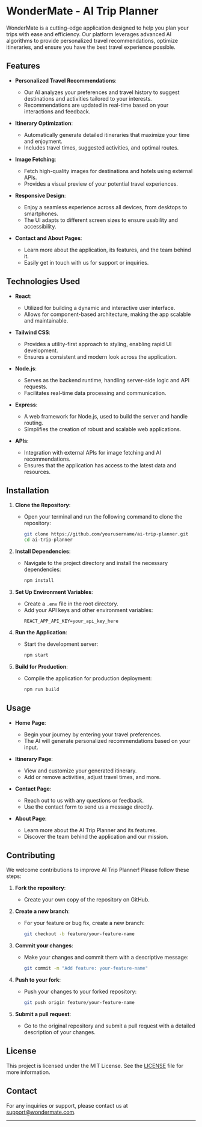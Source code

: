 

# WonderMate - AI Trip Planner

WonderMate is a cutting-edge application designed to help you plan your trips with ease and efficiency. Our platform leverages advanced AI algorithms to provide personalized travel recommendations, optimize itineraries, and ensure you have the best travel experience possible.

## Features

- **Personalized Travel Recommendations**: 
  - Our AI analyzes your preferences and travel history to suggest destinations and activities tailored to your interests.
  - Recommendations are updated in real-time based on your interactions and feedback.

- **Itinerary Optimization**: 
  - Automatically generate detailed itineraries that maximize your time and enjoyment.
  - Includes travel times, suggested activities, and optimal routes.

- **Image Fetching**: 
  - Fetch high-quality images for destinations and hotels using external APIs.
  - Provides a visual preview of your potential travel experiences.

- **Responsive Design**: 
  - Enjoy a seamless experience across all devices, from desktops to smartphones.
  - The UI adapts to different screen sizes to ensure usability and accessibility.

- **Contact and About Pages**: 
  - Learn more about the application, its features, and the team behind it.
  - Easily get in touch with us for support or inquiries.

## Technologies Used

- **React**: 
  - Utilized for building a dynamic and interactive user interface.
  - Allows for component-based architecture, making the app scalable and maintainable.

- **Tailwind CSS**: 
  - Provides a utility-first approach to styling, enabling rapid UI development.
  - Ensures a consistent and modern look across the application.

- **Node.js**: 
  - Serves as the backend runtime, handling server-side logic and API requests.
  - Facilitates real-time data processing and communication.

- **Express**: 
  - A web framework for Node.js, used to build the server and handle routing.
  - Simplifies the creation of robust and scalable web applications.

- **APIs**: 
  - Integration with external APIs for image fetching and AI recommendations.
  - Ensures that the application has access to the latest data and resources.

## Installation

1. **Clone the Repository**:
   - Open your terminal and run the following command to clone the repository:
     ```bash
     git clone https://github.com/yourusername/ai-trip-planner.git
     cd ai-trip-planner
     ```

2. **Install Dependencies**:
   - Navigate to the project directory and install the necessary dependencies:
     ```bash
     npm install
     ```

3. **Set Up Environment Variables**:
   - Create a `.env` file in the root directory.
   - Add your API keys and other environment variables:
     ```
     REACT_APP_API_KEY=your_api_key_here
     ```

4. **Run the Application**:
   - Start the development server:
     ```bash
     npm start
     ```

5. **Build for Production**:
   - Compile the application for production deployment:
     ```bash
     npm run build
     ```

## Usage

- **Home Page**: 
  - Begin your journey by entering your travel preferences.
  - The AI will generate personalized recommendations based on your input.

- **Itinerary Page**: 
  - View and customize your generated itinerary.
  - Add or remove activities, adjust travel times, and more.

- **Contact Page**: 
  - Reach out to us with any questions or feedback.
  - Use the contact form to send us a message directly.

- **About Page**: 
  - Learn more about the AI Trip Planner and its features.
  - Discover the team behind the application and our mission.

## Contributing

We welcome contributions to improve AI Trip Planner! Please follow these steps:

1. **Fork the repository**: 
   - Create your own copy of the repository on GitHub.

2. **Create a new branch**: 
   - For your feature or bug fix, create a new branch:
     ```bash
     git checkout -b feature/your-feature-name
     ```

3. **Commit your changes**: 
   - Make your changes and commit them with a descriptive message:
     ```bash
     git commit -m "Add feature: your-feature-name"
     ```

4. **Push to your fork**: 
   - Push your changes to your forked repository:
     ```bash
     git push origin feature/your-feature-name
     ```

5. **Submit a pull request**: 
   - Go to the original repository and submit a pull request with a detailed description of your changes.

## License

This project is licensed under the MIT License. See the [LICENSE](LICENSE) file for more information.

## Contact

For any inquiries or support, please contact us at [support@wondermate.com](mailto:support@wondermate.com).

---
